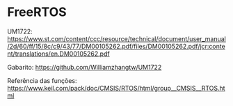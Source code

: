 # FreeRTOS

UM1722: https://www.st.com/content/ccc/resource/technical/document/user_manual/2d/60/ff/15/8c/c9/43/77/DM00105262.pdf/files/DM00105262.pdf/jcr:content/translations/en.DM00105262.pdf

Gabarito: https://github.com/Williamzhangtw/UM1722

Referência das funções: https://www.keil.com/pack/doc/CMSIS/RTOS/html/group__CMSIS__RTOS.html
